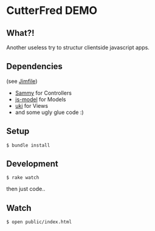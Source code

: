 # CutterFred DEMO

## What?!

Another useless try to structur clientside javascript apps.

## Dependencies

(see [Jimfile](https://github.com/dpree/cutterfred/blob/master/Jimfile))

* [Sammy](https://github.com/quirkey/sammy) for Controllers
* [js-model](https://github.com/benpickles/js-model) for Models
* [uki](https://github.com/voloko/uki) for Views
* and some ugly glue code :)

## Setup

	$ bundle install
	
## Development

	$ rake watch
	
then just code..

## Watch

	$ open public/index.html